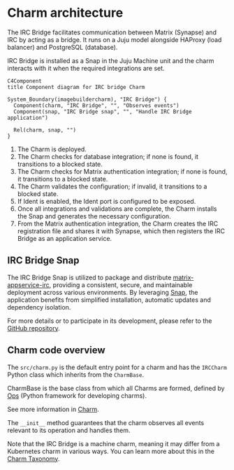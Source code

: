 # Charm architecture

The IRC Bridge facilitates communication between Matrix (Synapse) and IRC by
acting as a bridge. It runs on a Juju model alongside HAProxy (load balancer)
and PostgreSQL (database).

IRC Bridge is installed as a Snap in the Juju Machine unit and the charm
interacts with it when the required integrations are set.

```mermaid
C4Component
title Component diagram for IRC bridge Charm

System_Boundary(imagebuildercharm), "IRC Bridge") {
  Component(charm, "IRC Bridge", "", "Observes events")
  Component(snap, "IRC Bridge snap", "", "Handle IRC Bridge application")

  Rel(charm, snap, "")
}
```

1. The Charm is deployed.
2. The Charm checks for database integration; if none is found, it transitions
to a blocked state.
3. The Charm checks for Matrix authentication integration; if none is found, it
transitions to a blocked state.
4. The Charm validates the configuration; if invalid, it transitions to a
blocked state.
5. If Ident is enabled, the Ident port is configured to be exposed.
6. Once all integrations and validations are complete, the Charm installs the
Snap and generates the necessary configuration.
7. From the Matrix authentication integration, the Charm creates the IRC
registration file and shares it with Synapse, which then registers the IRC Bridge as an application service.

## IRC Bridge Snap

The IRC Bridge Snap is utilized to package and distribute [matrix-appservice-irc](https://github.com/matrix-org/matrix-appservice-irc),
providing a consistent, secure, and maintainable deployment across various
environments. By leveraging [Snap](https://snapcraft.io/about), the application benefits from simplified
installation, automatic updates and dependency isolation.

For more details or to participate in its development, please refer to the
[GitHub repository](https://github.com/canonical/matrix-appservice-irc).

## Charm code overview

The `src/charm.py` is the default entry point for a charm and has the
`IRCCharm` Python class which inherits from the `CharmBase`.

CharmBase is the base class from which all Charms are formed, defined by [Ops](https://juju.is/docs/sdk/ops)
(Python framework for developing charms).

See more information in [Charm](https://canonical-juju.readthedocs-hosted.com/en/3.6/user/reference/charm/).

The `__init__` method guarantees that the charm observes all events relevant to
its operation and handles them.

Note that the IRC Bridge is a machine charm, meaning it may differ from a
Kubernetes charm in various ways.
You can learn more about this in the [Charm Taxonomy](https://canonical-juju.readthedocs-hosted.com/en/latest/user/reference/charm/charm-taxonomy/#machine).
